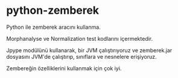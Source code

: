 # python-zemberek
Python ile zemberek aracını kullanma. 

Morphanalyse ve Normalization test kodlarını içermektedir.

Jpype modülünü kullanarak, bir JVM çalıştırıyoruz ve zemberek.jar dosyasını JVM'de çalıştırıp, sınıflara ve nesnelere erişiyoruz.

Zembereğin özelliklerini kullanmak için çok iyi.
